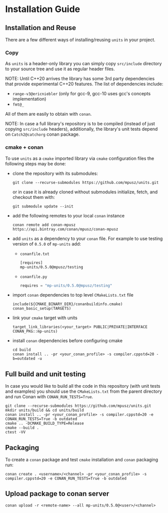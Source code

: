 # Installation Guide

## Installation and Reuse

There are a few different ways of installing/reusing `units` in your project.

### Copy

As `units` is a header-only library you can simply copy `src/include` directory to
your source tree and use it as regular header files.

NOTE: Until C++20 arrives the library has some 3rd party dependencies that provide
experimental C++20 features. The list of dependencies include:
- `range-v3@ericniebler` (only for gcc-9, gcc-10 uses gcc's concepts implementation)
- `fmt@_`

All of them are easily to obtain with `conan`.

NOTE: In case a full library's repository is to be compiled (instead of just copying
`src/include` headers), additionally, the library's unit tests depend on
`Catch2@catchorg` conan package.

### cmake + conan

To use `units` as a `cmake` imported library via `cmake` configuration files the following
steps may be done:
- clone the repository with its submodules:

  ```shell
  git clone --recurse-submodules https://github.com/mpusz/units.git
  ```
  
  or in case it is already cloned without submodules initialize, fetch, and checkout them with:
  
  ```shell
  git submodule update --init
  ```

- add the following remotes to your local `conan` instance

  ```shell
  conan remote add conan-mpusz https://api.bintray.com/conan/mpusz/conan-mpusz
  ```

- add `units` as a dependency to your `conan` file. For example to use testing version of
  `0.5.0` of `mp-units` add:
  - `conanfile.txt`
  
    ```text
    [requires]
    mp-units/0.5.0@mpusz/testing
    ```

  - `conanfile.py`

    ```python
    requires = "mp-units/0.5.0@mpusz/testing"
    ```

- import `conan` dependencies to top level `CMakeLists.txt` file

  ```text
  include(${CMAKE_BINARY_DIR}/conanbuildinfo.cmake)
  conan_basic_setup(TARGETS)
  ```

- link your `cmake` target with units

  ```text
  target_link_libraries(<your_target> PUBLIC|PRIVATE|INTERFACE CONAN_PKG::mp-units)
  ```

- install `conan` dependencies before configuring cmake

  ```shell
  cd build
  conan install .. -pr <your_conan_profile> -s compiler.cppstd=20 -b=outdated -u
  ```


## Full build and unit testing

In case you would like to build all the code in this repository (with unit tests and examples)
you should use the `CMakeLists.txt` from the parent directory and run Conan with
`CONAN_RUN_TESTS=True`.

```shell
git clone --recurse-submodules https://github.com/mpusz/units.git
mkdir units/build && cd units/build
conan install .. -pr <your_conan_profile> -s compiler.cppstd=20 -e CONAN_RUN_TESTS=True -b outdated
cmake .. -DCMAKE_BUILD_TYPE=Release
cmake --build .
ctest -VV
```


## Packaging

To create a `conan` package and test `cmake` installation and `conan` packaging run:  

```shell
conan create . <username>/<channel> -pr <your_conan_profile> -s compiler.cppstd=20 -e CONAN_RUN_TESTS=True -b outdated
```


## Upload package to conan server

```shell
conan upload -r <remote-name> --all mp-units/0.5.0@<user>/<channel>
```

